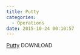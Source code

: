 ```yaml
---
title: Putty
categories:
  - Operations
date: 2015-10-24 00:10:57
---
```


[Putty](https://www.baidu.com/link?url=1_2QzbVckiyvVRr0oT1xUm2UtixY6MZbH0KdrWF3Sfr0hN35MUEjVARPO2JysZjDjh6Z0e-hrl1-Y4Y47kYSPRPWctCFLqvpfAcR70KZs7u&wd=&eqid=ec1ccc7700012fae00000002585ce1d9) DOWNLOAD
